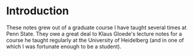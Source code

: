 # Introduction

These notes grew out of a graduate course I have taught several times at Penn State. They owe a great deal to Klaus Gloede's lecture notes for a course he taught regularly at the University of Heidelberg (and in one of which I was fortunate enough to be a student).

